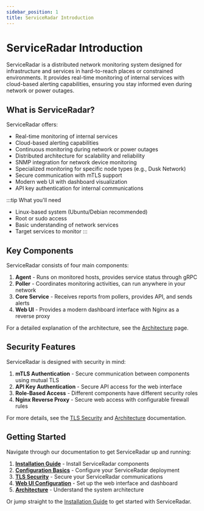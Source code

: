 ```yaml
---
sidebar_position: 1
title: ServiceRadar Introduction
---
```


# ServiceRadar Introduction

ServiceRadar is a distributed network monitoring system designed for infrastructure and services in hard-to-reach places or constrained environments. It provides real-time monitoring of internal services with cloud-based alerting capabilities, ensuring you stay informed even during network or power outages.

## What is ServiceRadar?

ServiceRadar offers:
- Real-time monitoring of internal services
- Cloud-based alerting capabilities
- Continuous monitoring during network or power outages
- Distributed architecture for scalability and reliability
- SNMP integration for network device monitoring
- Specialized monitoring for specific node types (e.g., Dusk Network)
- Secure communication with mTLS support
- Modern web UI with dashboard visualization
- API key authentication for internal communications

:::tip What you'll need
- Linux-based system (Ubuntu/Debian recommended)
- Root or sudo access
- Basic understanding of network services
- Target services to monitor
  :::

## Key Components

ServiceRadar consists of four main components:

1. **Agent** - Runs on monitored hosts, provides service status through gRPC
2. **Poller** - Coordinates monitoring activities, can run anywhere in your network
3. **Core Service** - Receives reports from pollers, provides API, and sends alerts
4. **Web UI** - Provides a modern dashboard interface with Nginx as a reverse proxy

For a detailed explanation of the architecture, see the [Architecture](./architecture.md) page.



## Security Features

ServiceRadar is designed with security in mind:

1. **mTLS Authentication** - Secure communication between components using mutual TLS
2. **API Key Authentication** - Secure API access for the web interface
3. **Role-Based Access** - Different components have different security roles
4. **Nginx Reverse Proxy** - Secure web access with configurable firewall rules

For more details, see the [TLS Security](./tls-security.md) and [Architecture](./architecture.md) documentation.

## Getting Started

Navigate through our documentation to get ServiceRadar up and running:

1. **[Installation Guide](./installation.md)** - Install ServiceRadar components
2. **[Configuration Basics](./configuration.md)** - Configure your ServiceRadar deployment
3. **[TLS Security](./tls-security.md)** - Secure your ServiceRadar communications
4. **[Web UI Configuration](./web-ui.md)** - Set up the web interface and dashboard
5. **[Architecture](./architecture.md)** - Understand the system architecture

Or jump straight to the [Installation Guide](./installation.md) to get started with ServiceRadar.
